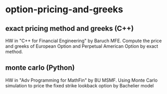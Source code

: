 # option-pricing-and-greeks

## exact pricing method and greeks (C++)
HW in "C++ for Financial Engineering" by Baruch MFE. Compute the price and greeks of European Option and Perpetual American Option by exact method.

## monte carlo (Python)
HW in "Adv Programming for MathFin" by BU MSMF. Using Monte Carlo simulation to price the fixed strike lookback option by Bachelier model
